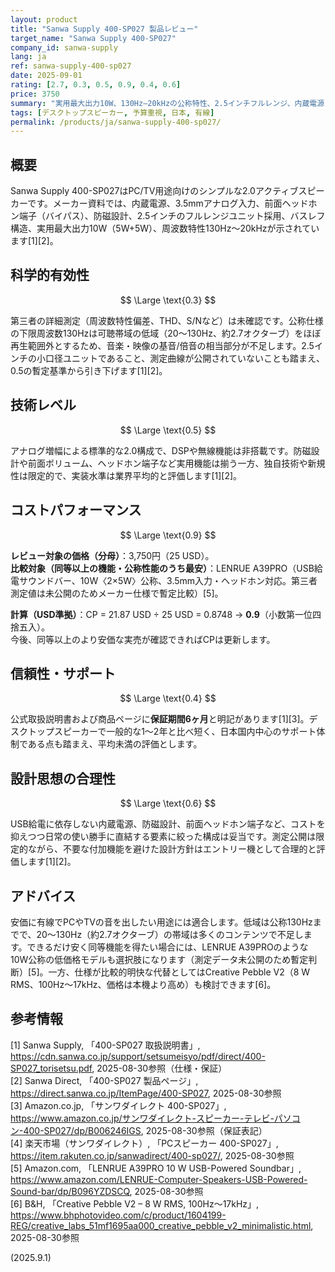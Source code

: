 ```yaml
---
layout: product
title: "Sanwa Supply 400-SP027 製品レビュー"
target_name: "Sanwa Supply 400-SP027"
company_id: sanwa-supply
lang: ja
ref: sanwa-supply-400-sp027
date: 2025-09-01
rating: [2.7, 0.3, 0.5, 0.9, 0.4, 0.6]
price: 3750
summary: "実用最大出力10W、130Hz–20kHzの公称特性、2.5インチフルレンジ、内蔵電源とヘッドホン端子を備えるエントリー向け2.0スピーカーです"
tags: [デスクトップスピーカー, 予算重視, 日本, 有線]
permalink: /products/ja/sanwa-supply-400-sp027/
---
```

## 概要

Sanwa Supply 400-SP027はPC/TV用途向けのシンプルな2.0アクティブスピーカーです。メーカー資料では、内蔵電源、3.5mmアナログ入力、前面ヘッドホン端子（バイパス）、防磁設計、2.5インチのフルレンジユニット採用、バスレフ構造、実用最大出力10W（5W+5W）、周波数特性130Hz～20kHzが示されています[1][2]。

## 科学的有効性

$$ \Large \text{0.3} $$

第三者の詳細測定（周波数特性偏差、THD、S/Nなど）は未確認です。公称仕様の下限周波数130Hzは可聴帯域の低域（20～130Hz、約2.7オクターブ）をほぼ再生範囲外とするため、音楽・映像の基音/倍音の相当部分が不足します。2.5インチの小口径ユニットであること、測定曲線が公開されていないことも踏まえ、0.5の暫定基準から引き下げます[1][2]。

## 技術レベル

$$ \Large \text{0.5} $$

アナログ増幅による標準的な2.0構成で、DSPや無線機能は非搭載です。防磁設計や前面ボリューム、ヘッドホン端子など実用機能は揃う一方、独自技術や新規性は限定的で、実装水準は業界平均的と評価します[1][2]。

## コストパフォーマンス

$$ \Large \text{0.9} $$

**レビュー対象の価格（分母）**：3,750円（25 USD）。  
**比較対象（同等以上の機能・公称性能のうち最安）**：LENRUE A39PRO（USB給電サウンドバー、10W〈2×5W〉公称、3.5mm入力・ヘッドホン対応。第三者測定値は未公開のためメーカー仕様で暫定比較）[5]。

**計算（USD準拠）**：CP = 21.87 USD ÷ 25 USD = 0.8748 → **0.9**（小数第一位四捨五入）。  
今後、同等以上のより安価な実売が確認できればCPは更新します。

## 信頼性・サポート

$$ \Large \text{0.4} $$

公式取扱説明書および商品ページに**保証期間6ヶ月**と明記があります[1][3]。デスクトップスピーカーで一般的な1～2年と比べ短く、日本国内中心のサポート体制である点も踏まえ、平均未満の評価とします。

## 設計思想の合理性

$$ \Large \text{0.6} $$

USB給電に依存しない内蔵電源、防磁設計、前面ヘッドホン端子など、コストを抑えつつ日常の使い勝手に直結する要素に絞った構成は妥当です。測定公開は限定的ながら、不要な付加機能を避けた設計方針はエントリー機として合理的と評価します[1][2]。

## アドバイス

安価に有線でPCやTVの音を出したい用途には適合します。低域は公称130Hzまでで、20～130Hz（約2.7オクターブ）の帯域は多くのコンテンツで不足します。できるだけ安く同等機能を得たい場合には、LENRUE A39PROのような10W公称の低価格モデルも選択肢になります（測定データ未公開のため暫定判断）[5]。一方、仕様が比較的明快な代替としてはCreative Pebble V2（8 W RMS、100Hz～17kHz、価格は本機より高め）も検討できます[6]。

## 参考情報

[1] Sanwa Supply, 「400-SP027 取扱説明書」, https://cdn.sanwa.co.jp/support/setsumeisyo/pdf/direct/400-SP027_torisetsu.pdf, 2025-08-30参照（仕様・保証）  
[2] Sanwa Direct, 「400-SP027 製品ページ」, https://direct.sanwa.co.jp/ItemPage/400-SP027, 2025-08-30参照  
[3] Amazon.co.jp, 「サンワダイレクト 400-SP027」, https://www.amazon.co.jp/サンワダイレクト-スピーカー-テレビ-パソコン-400-SP027/dp/B006246IGS, 2025-08-30参照（保証表記）  
[4] 楽天市場（サンワダイレクト）, 「PCスピーカー 400-SP027」, https://item.rakuten.co.jp/sanwadirect/400-sp027/, 2025-08-30参照  
[5] Amazon.com, 「LENRUE A39PRO 10 W USB-Powered Soundbar」, https://www.amazon.com/LENRUE-Computer-Speakers-USB-Powered-Sound-bar/dp/B096YZDSCQ, 2025-08-30参照  
[6] B&H, 「Creative Pebble V2 – 8 W RMS, 100Hz～17kHz」, https://www.bhphotovideo.com/c/product/1604199-REG/creative_labs_51mf1695aa000_creative_pebble_v2_minimalistic.html, 2025-08-30参照

(2025.9.1)

